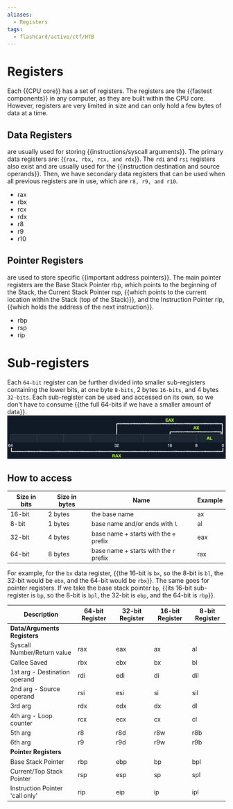 ```yaml
---
aliases:
  - Registers
tags:
  - flashcard/active/ctf/HTB
---
```


# Registers

Each {{CPU core}} has a set of registers. The registers are the {{fastest components}} in any computer, as they are built within the CPU core. However, registers are very limited in size and can only hold a few bytes of data at a time. 

## Data Registers
are usually used for storing {{instructions/syscall arguments}}. The primary data registers are: {{`rax, rbx, rcx, and rdx`}}. The `rdi` and `rsi` registers also exist and are usually used for the {{instruction destination and source operands}}. Then, we have secondary data registers that can be used when all previous registers are in use, which are `r8, r9, and r10`.
- rax	 
- rbx	  
- rcx	  
- rdx	  
- r8	  
- r9	  
- r10  

## Pointer Registers
are used to store specific {{important address pointers}}. The main pointer registers are the Base Stack Pointer rbp, which points to the beginning of the Stack, the Current Stack Pointer rsp, {{which points to the current location within the Stack (top of the Stack)}}, and the Instruction Pointer rip, {{which holds the address of the next instruction}}.
- rbp 
- rsp
- rip

# Sub-registers
Each `64-bit` register can be further divided into smaller sub-registers containing the lower bits, at one byte `8-bits`, 2 bytes `16-bits`, and 4 bytes `32-bits`. Each sub-register can be used and accessed on its own, so we don't have to consume {{the full 64-bits if we have a smaller amount of data}}.
![alt text](<../linked images/subREG.png>)

## How to access 
| Size in bits | Size in bytes | Name | Example |
|------------|--------------|------|----------|
| 16-bit | 2 bytes | the base name | ax |
| 8-bit | 1 bytes | base name and/or ends with `l` | al |
| 32-bit | 4 bytes | base name + starts with the `e` prefix | eax |
| 64-bit | 8 bytes | base name + starts with the `r` prefix | rax |
For example, for the `bx` data register, {{the 16-bit is `bx`, so the 8-bit is `bl`, the 32-bit would be `ebx`, and the 64-bit would be `rbx`}}. The same goes for pointer registers. If we take the base stack pointer `bp`, {{its 16-bit sub-register is `bp`, so the 8-bit is `bpl`, the 32-bit is `ebp`, and the 64-bit is `rbp`}}.


| Description | 64-bit Register | 32-bit Register | 16-bit Register | 8-bit Register |
|------------|----------------|-----------------|-----------------|----------------|
| **Data/Arguments Registers** |
| Syscall Number/Return value | rax | eax | ax | al |
| Callee Saved | rbx | ebx | bx | bl |
| 1st arg - Destination operand | rdi | edi | di | dil |
| 2nd arg - Source operand | rsi | esi | si | sil |
| 3rd arg | rdx | edx | dx | dl |
| 4th arg - Loop counter | rcx | ecx | cx | cl |
| 5th arg | r8 | r8d | r8w | r8b |
| 6th arg | r9 | r9d | r9w | r9b |
| **Pointer Registers** |
| Base Stack Pointer | rbp | ebp | bp | bpl |
| Current/Top Stack Pointer | rsp | esp | sp | spl |
| Instruction Pointer 'call only' | rip | eip | ip | ipl |

